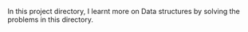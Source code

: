 In this project directory, I learnt more on Data structures
by solving the problems in this directory.
